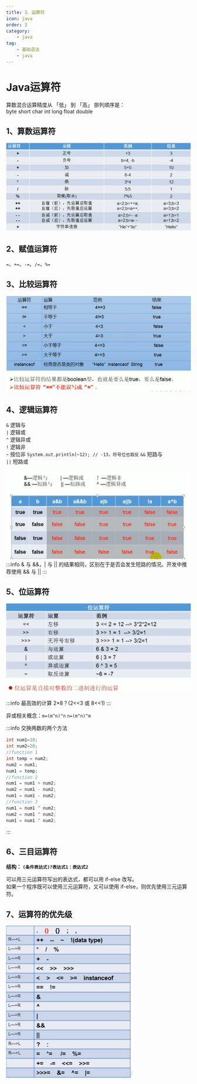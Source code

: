 ```yaml
---
title: 3、运算符
icon: java
order: 3
category: 
    - java
tag: 
    - 基础语法
    - java
---
```

# Java运算符

算数混合运算精度从 「低」 到 「高」 排列顺序是：  
byte  short  char  int  long  float  double

## 1、算数运算符

![image-20220624102733667](https://raw.githubusercontent.com/T4mako/ImageBed/main/image-20220624102733667.png)

## 2、赋值运算符

`=`、`+=`、`-=`、`/=`、`%=`

## 3、比较运算符

![image-20220624104752560](https://raw.githubusercontent.com/T4mako/ImageBed/main/image-20220624104752560.png)

## 4、逻辑运算符

`&` 逻辑与  
`|` 逻辑或  
`^` 逻辑异或  
`!` 逻辑非  
`~` 按位非 `System.out.println(~12); // -13，符号位也取反` 
`&&` 短路与  
`||` 短路或

![image-20220624141629874](https://raw.githubusercontent.com/T4mako/ImageBed/main/image-20220624141629874.png)
:::info
& 与 &&，| 与 || 的结果相同，区别在于是否会发生短路的情况。开发中推荐使用 && 与 ||
:::

## 5、位运算符

![image-20220624143910360](https://raw.githubusercontent.com/T4mako/ImageBed/main/image-20220624143910360.png)

:::info
最高效的计算 2\*8？(2<<3 或 8<<1)
:::

异或相关概念：`m=(m^n)^n`	`n=(m^n)^m`

:::info
交换两数的两个方法
```java
int num1=10;
int num2=20;
//function 1
int temp = num2;
num2 = num1;
num1 = temp;
//function 2
num1 = num1 + num2;
num2 = num1 - num2;
num1 = num1 - num2;
//function 3
num1 = num1 ^ num2;
num2 = num1 ^ num2;
num1 = num1 ^ num2;
```
:::

## 6、三目运算符

**结构： `(条件表达式)?表达式1：表达式2`**

可以用三元运算符写出的表达式，都可以用 if-else 改写。  
如果一个程序既可以使用三元运算符，又可以使用 if-else，则优先使用三元运算符。

## 7、运算符的优先级

![image-20220624154554753](https://raw.githubusercontent.com/T4mako/ImageBed/main/image-20220624154554753.png)